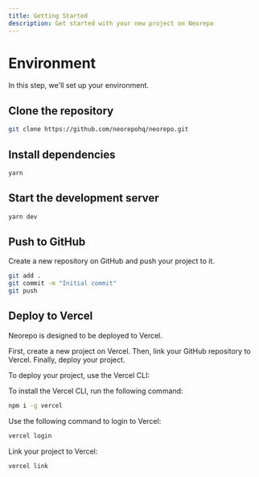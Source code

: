 ```yaml
---
title: Getting Started
description: Get started with your new project on Neorepo
---
```


# Environment

In this step, we'll set up your environment.

## Clone the repository

```bash
git clone https://github.com/neorepohq/neorepo.git
```

## Install dependencies

```bash
yarn
```

## Start the development server

```bash
yarn dev
```

## Push to GitHub

Create a new repository on GitHub and push your project to it.

```bash
git add .
git commit -m "Initial commit"
git push
```

## Deploy to Vercel

Neorepo is designed to be deployed to Vercel.

First, create a new project on Vercel. Then, link your GitHub repository to Vercel. Finally, deploy your project.

To deploy your project, use the Vercel CLI:

To install the Vercel CLI, run the following command:

```bash
npm i -g vercel
```

Use the following command to login to Vercel:

```bash
vercel login
```

Link your project to Vercel:

```bash
vercel link
```
